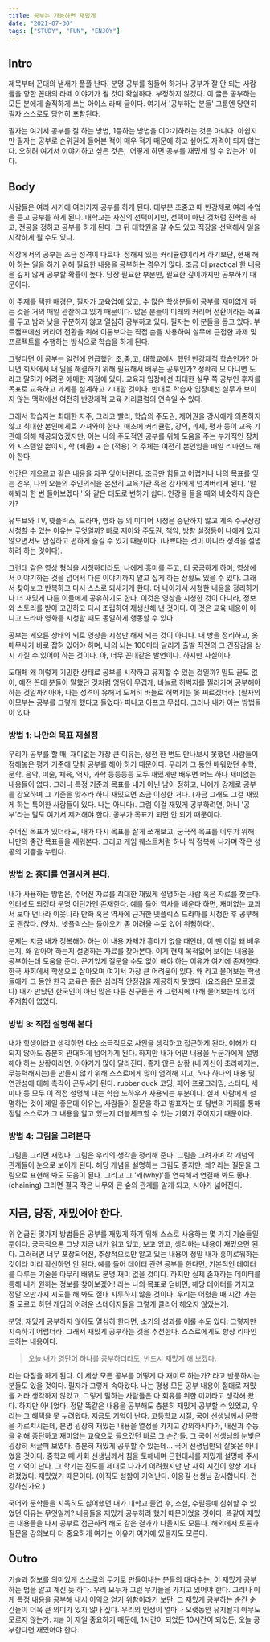 ```yaml
---
title: 공부는 가능하면 재밌게
date: "2021-07-30"
tags: ["STUDY", "FUN", "ENJOY"]
---
```


## Intro

제목부터 꼰대의 냄새가 풀풀 난다. 분명 공부를 힘들어 하거나 공부가 잘 안 되는 사람들을 향한 꼰대의 라떼 이야기가 될 것이 확실하다. 부정하지 않겠다. 이 글은 공부하는 모든 분에게 솔직하게 쓰는 아이스 라떼 글이다. 여기서 '공부하는 분들' 그룹엔 당연히 필자 스스로도 당연히 포함된다.

필자는 여기서 공부를 잘 하는 방법, 1등하는 방법을 이야기하려는 것은 아니다. 아쉽지만 필자는 공부로 순위권에 들어본 적이 매우 적기 때문에 하고 싶어도 자격이 되지 않는다. 오히려 여기서 이야기하고 싶은 것은, '어떻게 하면 공부를 재밌게 할 수 있는가' 이다.

## Body

사람들은 여러 시기에 여러가지 공부를 하게 된다. 대부분 초중고 때 반강제로 여러 수업을 듣고 공부를 하게 된다. 대학교는 자신의 선택이지만, 선택이 아닌 것처럼 진학을 하고, 전공을 정하고 공부를 하게 된다. 그 뒤 대학원을 갈 수도 있고 직장을 선택해서 일을 시작하게 될 수도 있다.

직장에서의 공부는 조금 성격이 다르다. 정해져 있는 커리큘럼이라서 하기보단, 현재 해야 하는 일을 하기 위해 필요한 내용을 공부하는 경우가 많다. 조금 더 practical 한 내용을 깊지 않게 공부할 확률이 높다. 당장 필요한 부분만, 필요한 깊이까지만 공부하기 때문이다.

이 주제를 택한 배경은, 필자가 교육업에 있고, 수 많은 학생분들이 공부를 재미없게 하는 것을 거의 매일 관찰하고 있기 때문이다. 많은 분들이 미래의 커리어 전환이라는 목표를 두고 밤과 낮을 구분하지 않고 열심히 공부하고 있다. 필자는 이 분들을 돕고 있다. 부트캠프에선 커리어 전환을 위해 이론보다는 직접 손을 사용하여 실무에 근접한 과제 및 프로젝트를 수행하는 방식으로 학습을 하게 된다.

그렇다면 이 공부는 일전에 언급했던 초,중,고, 대학교에서 했던 반강제적 학습인가? 아니면 회사에서 내 일을 해결하기 위해 필요해서 배우는 공부인가? 정확히 모 아니면 도라고 말히가 어려운 애매한 지점에 있다. 교육자 입장에선 최대한 실무 쪽 공부인 후자를 목표로 교육하고 과제를 설계하고 기대할 것이다. 반대로 학습자 입장에선 실무가 보이지 않는 맥락에선 여전히 반강제적 교육 커리큘럼의 연속일 수 있다.

그래서 학습자는 최대한 자주, 그리고 빨리, 학습의 주도권, 제어권을 강사에게 의존하지 않고 최대한 본인에게로 가져와야 한다. 애초에 커리큘럼, 강의, 과제, 평가 등이 교육 기관에 의해 제공되었겠지만, 이는 나의 주도적인 공부를 위해 도움을 주는 부가적인 장치와 시스템일 뿐이지, 학 (배울) + 습 (적용) 의 주체는 여전히 본인임을 매일 리마인드 해야 한다.

인간은 게으르고 같은 내용을 자꾸 잊어버린다. 조금만 힘들고 어렵거나 나의 목표를 잊는 경우, 나의 오늘의 주인의식을 온전히 교육기관 혹은 강사에게 넘겨버리게 된다. '말해봐라 한 번 들어보겠다.' 와 같은 태도로 변하기 쉽다. 인강을 들을 때와 비슷하지 않은가?

유투브와 TV, 넷플릭스, 드라마, 영화 등 의 미디어 시청은 중단하지 않고 계속 주구장창 시청할 수 있는 이유는 무엇일까? 바로 제어와 주도권, 책임, 방향 설정등이 나에게 있지 않으면서도 안심하고 편하게 즐길 수 있기 때문이다. (나쁘다는 것이 아니라 성격을 설명하려 하는 것이다).

그런데 같은 영상 형식을 시청하더라도, 나에게 흥미를 주고, 더 궁금하게 하며, 영상에서 이야기하는 것을 넘어서 다른 이야기까지 알고 싶게 하는 상황도 있을 수 있다. 그래서 찾아보고 반복하고 다시 스스로 되새기게 한다. 더 나아가서 시청한 내용을 정리하거나 더 재밌게 다른 이들에게 공유하기도 한다. 이것은 영상을 시청한 것이 아니라, 정보와 스토리를 받아 고민하고 다시 조립하여 재생산해 낸 것이다. 이 것은 교육 내용이 아니고 드라마 영화를 시청할 때도 동일하게 행동할 수 있다. 

공부는 게으른 상태의 뇌로 영상을 시청만 해서 되는 것이 아니다. 내 방을 정리하고, 옷매무새가 바로 잡혀 있어야 하며, 나의 뇌는 100미터 달리기 출발 직전의 그 긴장감을 상시 가질 수 있어야 하는 것이다. 아, 너무 꼰대같은 발언이다. 하지만 사실이다. 

도대체 왜 이렇게 기민한 상태로 공부를 시작하고 유지할 수 있는 것일까? 밑도 끝도 없이, 예전 꼰대 분들이 말했던 것처럼 엉덩이 무겁게, 바늘로 허벅지를 찔러가며 공부해야 하는 것일까? 아아, 나는 성격이 유해서 도저히 바늘로 허벅지는 못 찌르겠더라. (필자의 이모부는 공부를 그렇게 했다고 들었다) 피나고 아프고 무섭다. 그러나 내가 아는 방법들이 있다.

### 방법 1: 나만의 목표 재설정

우리가 공부를 할 때, 재미없는 가장 큰 이유는, 생전 한 번도 만나보시 못했던 사람들이 정해놓은 평가 기준에 맞춰 공부를 해야 하기 때문이다. 우리가 그 동안 배워왔던 수학, 문학, 음악, 미술, 체육, 역사, 과학 등등등등 모두 재밌게만 배우면 어느 하나 재미없는 내용들이 없다. 그러나 특정 기준과 목표를 내가 아닌 남이 정하고, 나에게 강제로 공부를 강요하며 그 기준을 맞추라 하니 재밌으면 조금 이상한 거다. (가금 그래도 그걸 재밌게 하는 특이한 사람들이 있다. 나는 아니다). 그럼 이걸 재밌게 공부하려면, 아니 '공부'라는 말도 여기서 제거해야 한다. 공부가 목표가 되면 안 되기 때문이다.

주어진 목표가 있더라도, 내가 다시 목표를 잘게 쪼개보고, 궁극적 목표를 이루기 위해 나만의 중간 목표들을 세워본다. 그리고 게임 퀘스트처럼 하나 씩 정복해 나가며 작은 성공의 기쁨을 누린다.

### 방법 2: 흥미를 연결시켜 본다.

내가 사용하는 방법은, 주어진 자료를 최대한 재밌게 설명하는 사람 혹은 자료를 찾는다. 인터넷도 되겠다 분명 어딘가엔 존재한다. 예를 들어 역사를 배운다 하면, 재미없는 교과서 보다 먼나라 이웃나라 만화 혹은 역사에 근거한 넷플릭스 드라마를 시청한 후 공부해도 괜찮다. (앗차.. 넷플릭스는 돌아오기 좀 어려울 수도 있어 위험하다).

문제는 지금 내가 정복해야 하는 이 내용 자체가 흥미가 없을 때인데, 이 땐 이걸 왜 배우는지, 왜 알아야 하는지 설명하는 자료를 찾아본다. 이게 현재 목적없어 보이는 내용을 공부하는데 도움을 준다. 끈기있게 질문을 수도 없이 해야 하는 이유가 여기에 존재한다. 한국 사회에서 학생으로 살아오며 여기서 가장 큰 어려움이 있다. 왜 라고 물어보는 학생들에게 그 동안 한국 교육은 좋은 심리적 안정감을 제공하지 못했다. (요즈음은 모르겠다) 내가 만났던 한국인이 아닌 많은 다른 친구들은 왜 그런지에 대해 물어보는데 있어 주저함이 없었다.

### 방법 3: 직접 설명해 본다

내가 학생이라고 생각하면 다소 소극적으로 사안을 생각하고 접근하게 된다. 이해가 다 되지 않아도 충분히 관대하게 넘어가게 된다. 하지만 내가 어떤 내용을 누군가에게 설명해야 하는 상황이라면, 이야기가 많이 달라진다. 좋지 않은 상황 (내 자신이 초라해지는, 무능력해지는)을 만들지 않기 위해 스스로에게 많이 엄격해 지고, 하나 하나의 내용 및 연관성에 대해 촉각이 곤두서게 된다. rubber duck 코딩, 페어 프로그래밍, 스터디, 세미나 등 모두 이 직접 설명해 내는 학습 노하우가 사용되는 부분이다. 실제 사람에게 설명하는 것이 제일 좋은데 이유는, 사람들이 질문을 하고 발표자는 또 답변의 기회를 통해 정말 스스로가 그 내용을 알고 있는지 더블체크할 수 있는 기회가 주어지기 때문이다.

### 방법 4: 그림을 그려본다

그림을 그리면 재밌다. 그림은 우리의 생각을 정리해 준다. 그림을 그려가며 각 개념의 관계들이 눈으로 보이게 된다. 해당 개념을 설명하는 그림도 좋지만, 왜? 라는 질문을 그림으로 표현해 봐도 도움이 된다. 그리고 그 '왜(why)'를 연속해서 연결해 봐도 좋다. (chaining) 그러면 결국 작은 나무와 큰 숲의 관계를 알게 되고, 시야가 넓어진다.

## 지금, 당장, 재밌어야 한다.

위 언급된 몇가지 방법들은 공부를 재밌게 하기 위해 스스로 사용하는 몇 가지 기술들일 뿐이다. 궁극적으론 그냥 지금 내가 읽고 있고, 보고 있고, 생각하는 내용이 재밌으면 된다. 그러러면 너무 포장되어진, 추상적으로만 알고 있는 내용이 정말 내가 흥미로워하는 것이라 미리 확신하면 안 된다. 예를 들어 데이터 관련 공부를 한다면, 기본적인 데이터를 다루는 기술을 아무리 배워도 분명 재미 없을 것이다. 하지만 실제 존재하는 데이터를 통해 내가 원하는 정보를 찾아보겠어! 라는 나의 목표로 덤비면, 해당 데이터를 가지고 정말 오만가지 시도를 해 봐도 절대 지루하지 않을 것이다. 우리는 어렸을 때 시간 가는줄 모르고 하던 게임의 어려운 스테이지들을 그렇게 클리어 해오지 않았는가.

분명, 재밌게 공부하지 않아도 열심히 한다면, 소기의 성과를 이룰 수도 있다. 그렇지만 지속하기 어렵더라. 그래서 재밌게 공부하는 것을 추천한다. 스스로에게도 항상 리마인드하는 내용이다.

> 오늘 내가 영단어 하나를 공부하더라도, 반드시 재밌게 해 보겠다.

라는 다짐을 하게 된다. 이 세상 모든 공부를 어떻게 다 재미로 하는가? 라고 반문하시는 분들도 있을 것이다. 필자가 그렇게 속아왔다. 나는 평생 모든 공부 내용이 절대로 재밌을 거라 생각하지 않았고, 그렇게 말하는 사람들은 다 회유를 위한 미끼라고 생각해 왔다. 하지만 아니었다. 정말 똑같은 내용을 공부해도 충분히 재밌게 공부할 수 있었고, 우리는 그 혜택을 못 누려왔다. 지금도 기억이 난다. 고등학교 시절, 국어 선생님께서 문학을 가르치시는데, 분명 굉장히 재밌는 내용을 열정을 가지고 강의하시다가, 내신과 수능을 위해 중단하고 재미없는 교육으로 돌오갔던 바로 그 순간들. 그 국어 선생님의 눈빛은 굉장히 서글퍼 보였다. 충분히 재밌게 공부할 수 있는데... 국어 선생님만의 잘못은 아니었을 것이다. 중학교 때 사회 선생님께서 침을 토해내며 근현대사를 재밌게 설명해 주시던 기억이 난다. 그 학기는 진도를 제대로 나가기 어려웠지만 난 사회 시간이 항상 기다려졌었다. 재밌었기 때문이다. (아직도 성함이 기억난다. 이용길 선생님 감사합니다. 건강하신가요.)

국어와 문학들을 지독히도 싫어했던 내가 대학교 졸업 후, 소설, 수필등에 심취할 수 있었던 이유는 무엇일까? 내용들을 재밌게 공부하려 했기 때문이었을 것이다. 똑같이 재밌는 내용들을 다시 공부로 접근하려 해도 같은 결과가 나올지도 모른다. 해외에서 토론과 질문을 강의보다 더 중요하게 여기는 이유가 여기에 있을지도 모른다.

## Outro

기술과 정보를 의미있게 스스로의 무기로 만들어내는 분들의 대다수는, 이 재밌게 공부하는 법을 알고 계신 듯 하다. 우리 모두가 그런 무기들을 가지고 있어야 한다. 그러나 이게 특정 내용을 공부해 내서 이익으 얻기 위함이라기 보단, 그 재밌게 공부하는 순간 순간들이 더욱 큰 의미가 있지 않나 싶다. 우리의 인생이 얼마나 오랫동안 유지될지 아무도 모르지 않는가. `지금` 이 제일 중요하기 때문에, 1시간이 되었든 10시간이 되었든, 오늘 공부한다면 재밌어야 한다.
